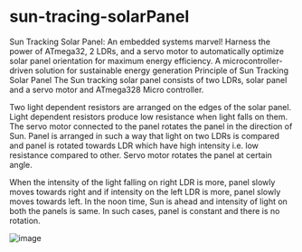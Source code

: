 # sun-tracing-solarPanel
Sun Tracking Solar Panel: An embedded systems marvel! Harness the power of ATmega32, 2 LDRs, and a servo motor to automatically optimize solar panel orientation for maximum energy efficiency. A microcontroller-driven solution for sustainable energy generation
Principle of Sun Tracking Solar Panel
The Sun tracking solar panel consists of two LDRs, solar panel and a servo motor and ATmega328 Micro controller.

Two light dependent resistors are arranged on the edges of the solar panel. Light dependent resistors produce low resistance when light falls on them. The servo motor connected to the panel rotates the panel in the direction of Sun. Panel is arranged in such a way that light on two LDRs is compared and panel is rotated towards LDR which have high intensity i.e. low resistance compared to other. Servo motor rotates the panel at certain angle.

When the intensity of the light falling on right LDR is more, panel slowly moves towards right and if intensity on the left LDR is more, panel slowly moves towards left. In the noon time, Sun is ahead and intensity of light on both the panels is same. In such cases, panel is constant and there is no rotation.

![image](https://github.com/Samahussien7/sun-tracing-solarPanel/assets/103051103/155bcb3e-ec20-4cf4-83f8-c077dbfab6ea)

